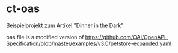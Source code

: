 # ct-oas

Beispielprojekt zum Artikel "Dinner in the Dark"

oas file is a modified version of https://github.com/OAI/OpenAPI-Specification/blob/master/examples/v3.0/petstore-expanded.yaml
